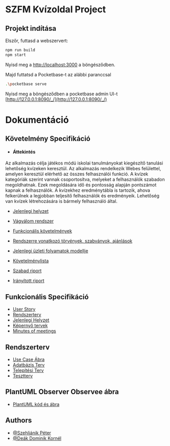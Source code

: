 
# SZFM Kvízoldal Project

## Projekt indítása

Elszőr, futtasd a webszervert:

```bash
npm run build
npm start
```
Nyisd meg a [http://localhost:3000](http://localhost:3000) a böngésződben.


Majd futtatsd a Pocketbase-t az alábbi paranccsal
```bash
.\pocketbase serve
```

Nyisd meg a böngésződben a pocketbase admin UI-t
[http://127.0.0.1:8090/_/](http://127.0.0.1:8090/_/)

# Dokumentáció
## Követelmény Specifikáció
- #### Áttekintés
Az alkalmazás célja játékos módú iskolai tanulmányokat kiegészítő tanulási lehetőség kvízeken keresztül.  Az alkalmazás rendelkezik Webes felülettel, amelyen keresztül
elérhető az összes felhasználói funkció. A kvízek kategóriák szerint vannak csoportosítva, melyeket a felhasználók szabadon megoldhatnak. Ezek megoldására idő
és pontosság alapján pontszámot kapnak a felhasználók.  A kvízekhez eredménytábla is tartozik, ahova felkerülnek a legjobban teljesítő felhasználók és eredményeik. Lehetőség van kvízek létrehozására is bármely felhasználó által.

- [Jelenlegi helyzet](/documentation/JelenlegiHelyzet.md)


- [Vágyálom rendszer](/documentation/VagyalomRendszer.md)
- [Funkcionális követelmények](/documentation/FunkcionalisKovetelmenyek.md)
- [Rendszerre vonatkozó törvények, szabványok, ajánlások](/documentation/TorvenyekSzabvanyokAjanlasok.md)
- [Jelenlegi üzleti folyamatok modellje](/documentation/JelenlegiUzletiFolyamatokModellje.md)
- [Követelménylista ](/documentation//Kovetelmenylista.md)
- [Szabad riport](/documentation/SzabadRiport.md)
- [Irányított riport](/documentation/IrarnyitottRiport.md)

## Funkcionális Specifikáció
- [User Story](/documentation/UserStory.md)
- [Rendszerterv](/documentation/Rendszerterv.md)
- [Jelenlegi Helyzet](/documentation/FunkcSpecJelenlegiHelyzet.md)
- [Képernyő tervek](/documentation/Kepernyotervek.md)
- [Minutes of meetings](/documentation/MinutesOfMeetings.md)

## Rendszerterv
- [Use Case Ábra](/documentation/Usecase.md)
- [Adatbázis Terv](/documentation//AdatbazisStruktura.md)
- [Telepítési Terv](/documentation/TelepitesiTerv.md)
- [Tesztterv](/documentation/TesztTerv.md)

## PlantUML Observer Observee ábra
- [PlantUML kód és ábra](/documentation/PlantUml.md)

## Authors

- [@Szehljánik Péter](https://www.github.com/SzPeti8)
- [@Deák Dominik Kornél](https://github.com/DeakDomi123)
